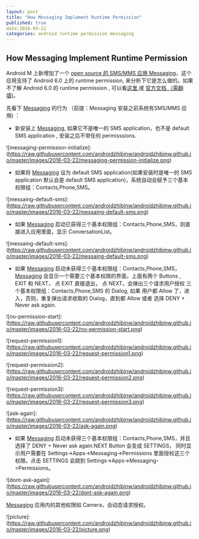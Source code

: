 ```yaml
--- 
layout: post 
title: "How Messaging Implement Runtime Permission"
published: true
date:2016-03-21
categories: android runtime permission messaging
---
```


## How Messaging Implement Runtime Permission

Android M 上新增加了一个 [open source 的 SMS/MMS 应用 Messaging][1]，这个应用支持了 Android 6.0 上的 runtime permission, 来分析下它是怎么做的。如果不了解 Android 6.0 的 runtime permission , 可以看[这里][2],或 [官方文档 （需翻墙)][3]。

先看下 [Messaging][1] 的行为 （前提：Messaging 安装之前系统有SMS/MMS 应用) ：


- 新安装上 [Messaging][1], 如果它不是唯一的 SMS application，也不是 default SMS application , 安装之后不带任何 permisssions. 

![messaging-permission-initialize]:(https://raw.githubusercontent.com/androidzhibinw/androidzhibinw.github.io/master/images/2016-03-22/messaging-permission-initialize.png)

- 如果将 [Messaging][1] 设为 default SMS application(如果安装时是唯一的 SMS application 默认会是 default SMS application)，系统自动会赋予三个基本权限组：Contacts,Phone,SMS。

![messaing-default-sms]:(https://raw.githubusercontent.com/androidzhibinw/androidzhibinw.github.io/master/images/2016-03-22/messaing-default-sms.png)

- 如果 [Messaging][1] 启动已获得三个基本权限组：Contacts,Phone,SMS，则直接进入应用里面，显示 ConversationList。

![messaing-default-sms]:(https://raw.githubusercontent.com/androidzhibinw/androidzhibinw.github.io/master/images/2016-03-22/messaing-default-sms.png)

- 如果 [Messaging][1] 启动未获得三个基本权限组：Contacts,Phone,SMS， [Messaging][1] 会显示一个需要三个基本权限的界面，上面有两个 Buttons , EXIT 和 NEXT， 点 EXIT 直接退出， 点 NEXT，会弹出三个请求用户授权 三个基本权限组：Contacts,Phone,SMS 的 Dialog, 如果 用户都 Allow 了，进入，否则，重复弹出请求收取的 Dialog，直到都 Allow 或者 选择 DENY + Never ask again.

![no-permission-start]:(https://raw.githubusercontent.com/androidzhibinw/androidzhibinw.github.io/master/images/2016-03-22/no-permission-start.png)


![request-permission1]:(https://raw.githubusercontent.com/androidzhibinw/androidzhibinw.github.io/master/images/2016-03-22/request-permission1.png)


![request-permission2]:(https://raw.githubusercontent.com/androidzhibinw/androidzhibinw.github.io/master/images/2016-03-22/request-permission2.png)


![request-permission3]:(https://raw.githubusercontent.com/androidzhibinw/androidzhibinw.github.io/master/images/2016-03-22/request-permission3.png)

![ask-again]:(https://raw.githubusercontent.com/androidzhibinw/androidzhibinw.github.io/master/images/2016-03-22/ask-again.png)

- 如果 [Messaging][1] 启动未获得三个基本权限组：Contacts,Phone,SMS，并且选择了 DENY + Never ask again.NEXT Button 会变成 SETTINGS， 同时显示用户需要在 Settings->Apps->Messaging->Permissions 里面授权这三个权限。点击 SETTINGS 会跳到 Settings->Apps->Messaging->Permissions。

![dont-ask-again]:(https://raw.githubusercontent.com/androidzhibinw/androidzhibinw.github.io/master/images/2016-03-22/dont-ask-again.png)


[Messaging][1]  应用内的其他权限如 Camera，会动态请求授权。


![picture]:(https://raw.githubusercontent.com/androidzhibinw/androidzhibinw.github.io/master/images/2016-03-22/picture.png)

[1]:http://androidxref.com/6.0.1_r10/xref/packages/apps/Messaging/
[2]:https://androidzhibinw.github.io/android/runtime/permission/2016/03/21/android-runtime-permission/
[3]:http://developer.android.com/training/permissions/requesting.html 